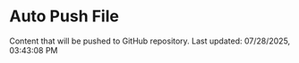 # Auto Push File

Content that will be pushed to GitHub repository.
Last updated: 07/28/2025, 03:43:08 PM